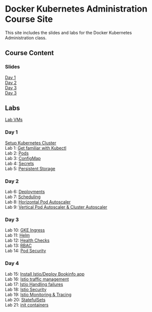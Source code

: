 # Docker Kubernetes Administration Course Site

This site includes the slides and labs for the Docker Kubernetes Administration class. 

## Course Content 
### Slides    
[Day 1](https://www.dropbox.com/s/hox7ndi7k8gznxj/Kube-Admin-day1.pdf?dl=0)   
[Day 2](https://www.dropbox.com/s/tuib0lsem6m2yyk/Kube-Admin-day2.pdf?dl=0)   
[Day 3](https://www.dropbox.com/s/91vcnw5jwno71db/Kube-Admin-day3.pdf?dl=0)   
[Day 3](https://www.dropbox.com/s/9eupsx47bo9n0kr/Kube-Admin-day4.pdf?dl=0)   

## Labs
[Lab VMs](https://docs.google.com/spreadsheets/d/1kW1rNQMZVdoYa2IDLZa66rLv122LM_mIfkbjxhEmVsQ/edit?usp=sharing)  

### Day 1
[Setup Kubernetes Cluster](labs/001-setup-gcp/)   
Lab 1: [Get familiar with Kubectl](labs/commands/)   
Lab 2: [Pods](labs/pods/)   
Lab 3: [ConfigMap](labs/configmap/)   
Lab 4: [Secrets](labs/secrets/)   
Lab 5: [Persistent Storage](labs/persistent-storage/)   

### Day 2   
Lab 6: [Deployments](labs/deployments/)   
Lab 7: [Scheduling](labs/scheduling/)   
Lab 8: [Horizontal Pod Autoscaler](labs/k8s-prometheus-hpa/)   
Lab 9: [Vertical Pod Autoscaler & Cluster Autoscaler](labs/k8s-vpa-ca/)   

### Day 3   
Lab 10: [GKE Ingress](labs/ingress/)   
Lab 11: [Helm](labs/helm/)   
Lab 12: [Health Checks](labs/health-checks/)   
Lab 13: [RBAC](labs/rbac/)   
Lab 14: [Pod Security](labs/psp/)   


### Day 4
Lab 15: [Install Istio/Deploy Bookinfo app](labs/istio)    
Lab 16: [Istio traffic management](https://jruels.github.io/fun-istio/labs/istio/#dynamically-change-request-routing)   
Lab 17: [Istio Handling failures](https://jruels.github.io/fun-istio/labs/istio/#fault-injection)   
Lab 18: [Istio Security](https://jruels.github.io/fun-istio/labs/istio/#security)   
Lab 19: [Istio Monitoring & Tracing](https://jruels.github.io/fun-istio/labs/istio/#monitoring)   
Lab 20: [StatefulSets](labs/stateful/)   
Lab 21: [init containers](labs/init-containers/)   



